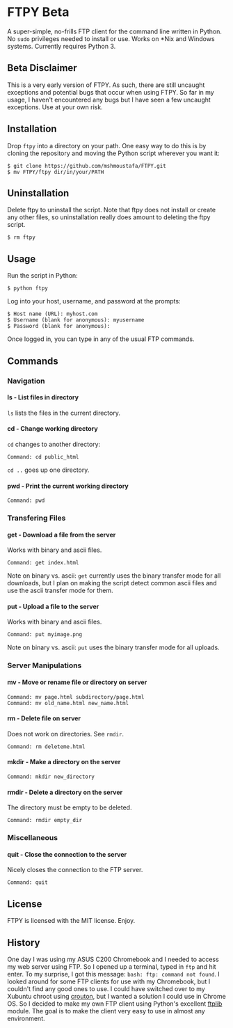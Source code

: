 # FTPY Beta

A super-simple, no-frills FTP client for the command line written in Python. No `sudo` privileges needed to install or use. Works on *Nix and Windows systems. Currently requires Python 3.

## Beta Disclaimer

This is a very early version of FTPY. As such, there are still uncaught exceptions and potential bugs that occur when using FTPY. So far in my usage, I haven't encountered any bugs but I have seen a few uncaught exceptions. Use at your own risk.

## Installation

Drop `ftpy` into a directory on your path. One easy way to do this is by cloning the repository and moving the Python script wherever you want it:

```
$ git clone https://github.com/mshmoustafa/FTPY.git
$ mv FTPY/ftpy dir/in/your/PATH
```

## Uninstallation

Delete ftpy to uninstall the script. Note that ftpy does not install or create any other files, so uninstallation really does amount to deleting the ftpy script.

```
$ rm ftpy
```

## Usage

Run the script in Python:

```
$ python ftpy
```

Log into your host, username, and password at the prompts:

```
$ Host name (URL): myhost.com
$ Username (blank for anonymous): myusername
$ Password (blank for anonymous): 
```

Once logged in, you can type in any of the usual FTP commands.

## Commands

### Navigation

#### ls - List files in directory

`ls` lists the files in the current directory.

#### cd - Change working directory

`cd` changes to another directory:

```
Command: cd public_html
```

`cd ..` goes up one directory.

#### pwd - Print the current working directory

```
Command: pwd
```

### Transfering Files

#### get - Download a file from the server

Works with binary and ascii files.

```
Command: get index.html
```

Note on binary vs. ascii: `get` currently uses the binary transfer mode for all downloads, but I plan on making the script detect common ascii files and use the ascii transfer mode for them.

#### put - Upload a file to the server

Works with binary and ascii files.

```
Command: put myimage.png
```

Note on binary vs. ascii: `put` uses the binary transfer mode for all uploads.

### Server Manipulations

#### mv - Move or rename file or directory on server

```
Command: mv page.html subdirectory/page.html
Command: mv old_name.html new_name.html
```

#### rm - Delete file on server

Does not work on directories. See `rmdir`.

```
Command: rm deleteme.html
```

#### mkdir - Make a directory on the server

```
Command: mkdir new_directory
```

#### rmdir - Delete a directory on the server

The directory must be empty to be deleted.

```
Command: rmdir empty_dir
```

### Miscellaneous

#### quit - Close the connection to the server

Nicely closes the connection to the FTP server.

```
Command: quit
```

## License

FTPY is licensed with the MIT license. Enjoy.

## History

One day I was using my ASUS C200 Chromebook and I needed to access my web server using FTP. So I opened up a terminal, typed in `ftp` and hit enter. To my surprise, I got this message: `bash: ftp: command not found`. I looked around for some FTP clients for use with my Chromebook, but I couldn't find any good ones to use. I could have switched over to my Xubuntu chroot using [crouton](https://github.com/dnschneid/crouton), but I wanted a solution I could use in Chrome OS. So I decided to make my own FTP client using Python's excellent [ftplib](https://docs.python.org/2/library/ftplib.html) module. The goal is to make the client very easy to use in almost any environment.
